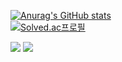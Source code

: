 <!--
**ldr0629/ldr0629** is a ✨ _special_ ✨ repository because its `README.md` (this file) appears on your GitHub profile.

Here are some ideas to get you started:

- 🔭 I’m currently working on ...
- 🌱 I’m currently learning ...
- 👯 I’m looking to collaborate on ...
- 🤔 I’m looking for help with ...
- 💬 Ask me about ...
- 📫 How to reach me: ...
- 😄 Pronouns: ...
- ⚡ Fun fact: ...
-->

[![Anurag's GitHub stats](https://github-readme-stats.vercel.app/api?username=ldr0629&show_icons=true&theme=tokyonight)](https://github.com/anuraghazra/github-readme-stats)
<br>
[![Solved.ac프로필](http://mazassumnida.wtf/api/v2/generate_badge?boj=dleofh01)](https://solved.ac/dleofh01)

<img src="https://img.shields.io/badge/C++-00599C?style=flat-square&logo=C%2B%2B&logoColor=white"/></a>
<img src="https://img.shields.io/badge/#A8B9CC?style=flat-square&logo=C%2B%2B&logoColor=white"/></a>

